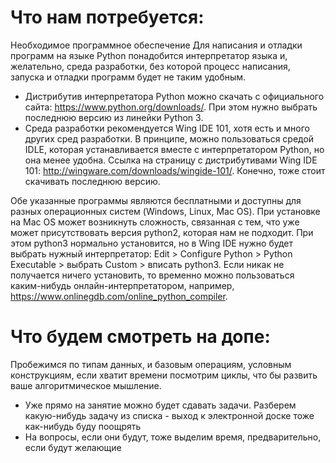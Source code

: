 # Что нам потребуется:

Необходимое программное обеспечение
Для написания и отладки программ на языке Python понадобится интерпретатор языка и, желательно, среда разработки, без которой процесс написания, запуска и отладки программ будет не таким удобным.
* Дистрибутив интерпретатора Python можно скачать с официального сайта: https://www.python.org/downloads/. При этом нужно выбрать последнюю версию из линейки Python 3.
* Среда разработки рекомендуется Wing IDE 101, хотя есть и много других сред разработки. В принципе, можно пользоваться средой IDLE, которая устанавливается вместе с интерпретатором Python, но она менее удобна. Ссылка на страницу с дистрибутивами Wing IDE 101: http://wingware.com/downloads/wingide-101/. Конечно, тоже стоит скачивать последнюю версию.


Обе указанные программы являются бесплатными и доступны для разных операционных систем (Windows, Linux, Mac OS).
При установке на Mac OS может возникнуть сложность, связанная с тем, что уже может присутствовать версия python2, которая нам не подходит. При этом python3 нормально установится, но в Wing IDE нужно будет выбрать нужный интерпретатор: Edit > Configure Python > Python Executable > выбрать Custom > вписать python3.
Если никак не получается ничего установить, то временно можно пользоваться каким-нибудь онлайн-интерпретатором, например, https://www.onlinegdb.com/online_python_compiler.

# Что будем смотреть на допе:

Пробежимся по типам данных, и базовым операциям, условным конструкциям, если хватит времени посмотрим циклы, что бы развить ваше алгоритмическое мышление.

* Уже прямо на занятие можно будет сдавать задачи. Разберем какую-нибудь задачу из списка - выход к электронной доске тоже как-нибудь буду поощрять
* На вопросы, если они будут, тоже выделим время, предварительно, если будут желающие
